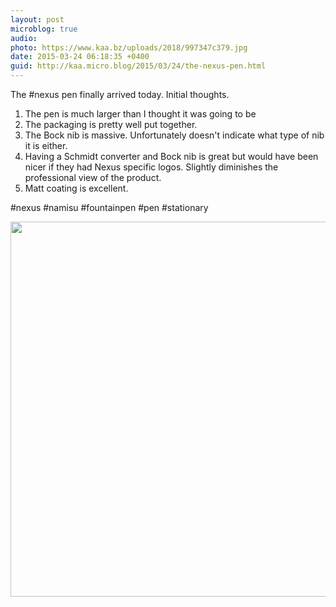 ```yaml
---
layout: post
microblog: true
audio: 
photo: https://www.kaa.bz/uploads/2018/997347c379.jpg
date: 2015-03-24 06:18:35 +0400
guid: http://kaa.micro.blog/2015/03/24/the-nexus-pen.html
---
```

The #nexus pen finally arrived today. Initial thoughts. 
1. The pen is much larger than I thought it was going to be
2. The packaging is pretty well put together.
3. The Bock nib is massive. Unfortunately doesn't indicate what type of nib it is either. 
4. Having a Schmidt converter and Bock nib is great but would have been nicer if they had Nexus specific logos. Slightly diminishes the professional view of the product. 
5. Matt coating is excellent.

#nexus #namisu #fountainpen #pen #stationary

<img src="https://www.kaa.bz/uploads/2018/997347c379.jpg" width="600" height="600" />
